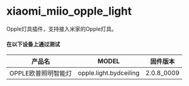 ﻿# xiaomi_miio_opple_light
Opple灯具插件，支持接入米家的Opple灯具。

#### 在以下设备上通过测试
| 产品名 | MODEL | 固件版本 |
| ---- | ---- | ---- |
| OPPLE欧普照明智能灯 | opple.light.bydceiling | 2.0.8_0009 |


